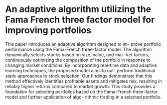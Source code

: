 # An adaptive algorithm utilizing the Fama French three factor model for improving portfolios

This paper introduces an adaptive algorithm designed to im-
prove portfolio performance using the Fama-French three-factor model.
The algorithm dynamically selects stocks based on size, value, and mar-
ket factors, continuously optimizing the composition of the portfolio
in response to changing market conditions. By incorporating real-time
data and adaptive learning techniques, the proposed model aims to out-
perform traditional static approaches to stock selection. Our findings
demonstrate that this method effectively identifies profitable assets and
mitigates risk, resulting in reliably higher returns compared to market
growth. This study provides a foundation for selecting portfolios based
on the Fama-French three-factor model and further application of algo-
rithmic trading in a selected portfolio.

